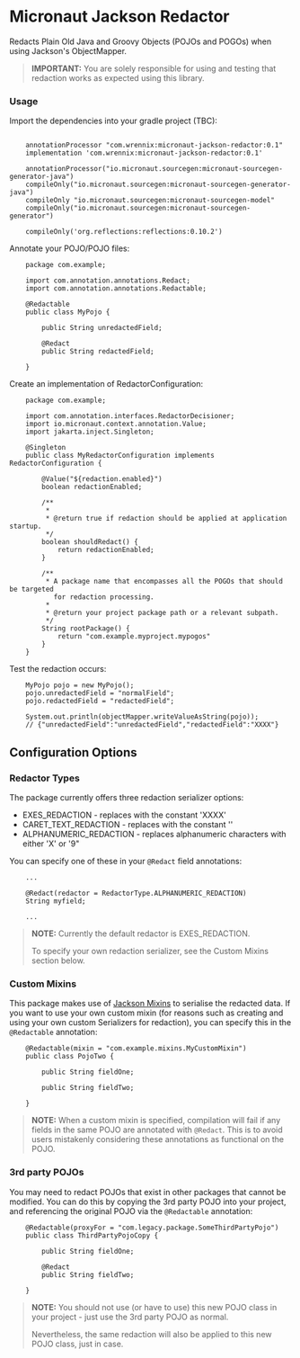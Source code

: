 # Micronaut Jackson Redactor

Redacts Plain Old Java and Groovy Objects (POJOs and POGOs) when using Jackson's ObjectMapper.


> **IMPORTANT:**
> You are solely responsible for using and testing that redaction works as expected using this library.


### Usage

Import the dependencies into your gradle project (TBC):

```

    annotationProcessor "com.wrennix:micronaut-jackson-redactor:0.1"
    implementation 'com.wrennix:micronaut-jackson-redactor:0.1'

    annotationProcessor("io.micronaut.sourcegen:micronaut-sourcegen-generator-java")
    compileOnly("io.micronaut.sourcegen:micronaut-sourcegen-generator-java")
    compileOnly "io.micronaut.sourcegen:micronaut-sourcegen-model"
    compileOnly("io.micronaut.sourcegen:micronaut-sourcegen-generator")
    
    compileOnly('org.reflections:reflections:0.10.2')
```

Annotate your POJO/POJO files:

```
    package com.example;
    
    import com.annotation.annotations.Redact;
    import com.annotation.annotations.Redactable;
    
    @Redactable
    public class MyPojo {
    
        public String unredactedField;
    
        @Redact
        public String redactedField;

    }
```

Create an implementation of RedactorConfiguration:

```
    package com.example;
    
    import com.annotation.interfaces.RedactorDecisioner;
    import io.micronaut.context.annotation.Value;
    import jakarta.inject.Singleton;
    
    @Singleton
    public class MyRedactorConfiguration implements RedactorConfiguration {
    
        @Value("${redaction.enabled}")
        boolean redactionEnabled;
        
        /**
         *
         * @return true if redaction should be applied at application startup.
         */
        boolean shouldRedact() {
            return redactionEnabled;
        }
    
        /**
         * A package name that encompasses all the POGOs that should be targeted 
           for redaction processing.
         *
         * @return your project package path or a relevant subpath.
         */
        String rootPackage() {
            return "com.example.myproject.mypogos"
        }
    }
```

Test the redaction occurs:

```
    MyPojo pojo = new MyPojo();
    pojo.unredactedField = "normalField";
    pojo.redactedField = "redactedField";
    
    System.out.println(objectMapper.writeValueAsString(pojo));
    // {"unredactedField":"unredactedField","redactedField":"XXXX"}
```

## Configuration Options

### Redactor Types

The package currently offers three redaction serializer options:

- EXES_REDACTION - replaces with the constant 'XXXX'
- CARET_TEXT_REDACTION - replaces with the constant '<REDACTED>'
- ALPHANUMERIC_REDACTION - replaces alphanumeric characters with either 'X' or '9"

You can specify one of these in your `@Redact` field annotations:

```
    ...

    @Redact(redactor = RedactorType.ALPHANUMERIC_REDACTION)
    String myfield;
    
    ...
```

> **NOTE:**
> Currently the default redactor is EXES_REDACTION.
>
> To specify your own redaction serializer, see the Custom Mixins section below.


### Custom Mixins

This package makes use of [Jackson Mixins](https://www.tutorialspoint.com/jackson_annotations/jackson_annotations_mixin.htm)
to serialise the redacted data. If you want to use your own custom mixin (for reasons such as creating and
using your own custom Serializers for redaction), you can specify this in the `@Redactable` annotation:

```
    @Redactable(mixin = "com.example.mixins.MyCustomMixin")
    public class PojoTwo {
    
        public String fieldOne;
    
        public String fieldTwo;
    
    }
```

> **NOTE:**
> When a custom mixin is specified, compilation will fail if any fields in the same POJO are annotated with `@Redact`.
> This is to avoid users mistakenly considering these annotations as functional on the POJO.

### 3rd party POJOs

You may need to redact POJOs that exist in other packages that cannot be modified. You can do this by
copying the 3rd party POJO into your project, and referencing the original POJO via the `@Redactable` annotation:
```
    @Redactable(proxyFor = "com.legacy.package.SomeThirdPartyPojo")
    public class ThirdPartyPojoCopy {
    
        public String fieldOne;
    
        @Redact
        public String fieldTwo;
    
    }
```

> **NOTE:**
> You should not use (or have to use) this new POJO class in your project - just use the 3rd party POJO
> as normal.
>
> Nevertheless, the same redaction will also be applied to this new POJO class,
> just in case.

